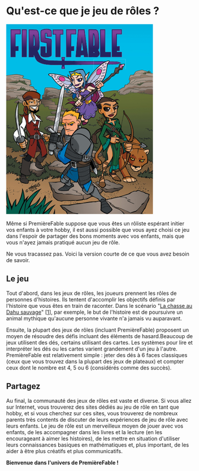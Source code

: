 # Qu'est-ce que je jeu de rôles ?

![Frontpage](../images/frontpage.png)

Même si PremièreFable suppose que vous êtes un rôliste espérant initier vos enfants à votre hobby, il est aussi possible que vous ayez choisi ce jeu dans l'espoir de partager des bons moments avec vos enfants, mais que vous n'ayez jamais pratiqué aucun jeu de rôle.

Ne vous tracassez pas. Voici la version courte de ce que vous avez besoin de savoir.

## Le jeu

Tout d'abord, dans les jeux de rôles, les joueurs prennent les rôles de personnes d'histoires. Ils tentent d'accomplir les objectifs définis par l'histoire que vous êtes en train de raconter. Dans le scénario "[La chasse au Dahu sauvage](06-La-chasse-au-Dahu-sauvage.md)" [[1](98-Notes-du-traducteur.md#note1)], par exemple, le but de l'histoire est de poursuivre un animal mythique qu'aucune personne vivante n'a jamais vu auparavant.

Ensuite, la plupart des jeux de rôles (incluant PremièreFable) proposent un moyen de résoudre des défis incluant des éléments de hasard.Beaucoup de jeux utilisent des dés, certains utilisant des cartes. Les systèmes pour lire et interpréter les dés ou les cartes varient grandement d'un jeu à l'autre. PremièreFable est relativement simple : jeter des dés à 6 faces classiques (ceux que vous trouvez dans la plupart des jeux de plateaux) et compter ceux dont le nombre est 4, 5 ou 6 (considérés comme des succès).

## Partagez

Au final, la communauté des jeux de rôles est vaste et diverse. Si vous allez sur Internet, vous trouverez des sites dédiés au jeu de rôle en tant que hobby, et si vous cherchez sur ces sites, vous trouverez de nombreux parents très contents de discuter de leurs expériences de jeu de rôle avec leurs enfants. Le jeu de rôle est un merveilleux moyen de jouer avec vos enfants, de les accompagner dans les livres et la lecture (en les encourageant à aimer les histoires), de les mettre en situation d'utiliser leurs connaissances basiques en mathématiques et, plus important, de les aider à être plus créatifs et plus communicatifs.

**Bienvenue dans l'univers de PremièreFable !**
